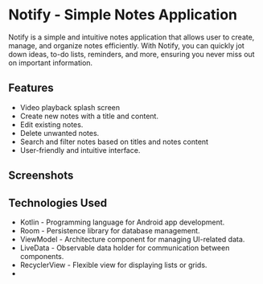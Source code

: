 # Notify - Simple Notes Application

Notify is a simple and intuitive notes application that allows user to create, manage, and organize notes efficiently. With Notify, you can quickly jot down ideas, to-do lists, reminders, and more, ensuring you never miss out on important information.

## Features

- Video playback splash screen
- Create new notes with a title and content.
- Edit existing notes.
- Delete unwanted notes.
- Search and filter notes based on titles and notes content
- User-friendly and intuitive interface.

## Screenshots

<!-- Screenshots -->

[//]: # (<div style="display: flex; justify-content: space-between;">)

[//]: # (  <img src="screenshots/screenshot1.png" alt="Screenshot 1" width="300" />)

[//]: # (  <img src="screenshots/screenshot2.png" alt="Screenshot 2" width="300" />)

[//]: # (</div>)

## Technologies Used

- Kotlin - Programming language for Android app development.
- Room - Persistence library for database management.
- ViewModel - Architecture component for managing UI-related data.
- LiveData - Observable data holder for communication between components.
- RecyclerView - Flexible view for displaying lists or grids.
- 



